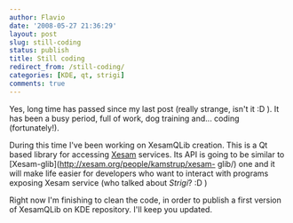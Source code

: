 ```yaml
---
author: Flavio
date: '2008-05-27 21:36:29'
layout: post
slug: still-coding
status: publish
title: Still coding
redirect_from: /still-coding/
categories: [KDE, qt, strigi]
comments: true
---
```


Yes, long time has passed since my last post (really strange, isn't it :D ).
It has been a busy period, full of work, dog training and... coding
(fortunately!).

During this time I've been working on XesamQLib creation. This is a Qt based
library for accessing [Xesam](http://www.xesam.org/main) services. Its API is
going to be similar to [Xesam-glib](http://xesam.org/people/kamstrup/xesam-
glib/) one and it will make life easier for developers who want to interact
with programs exposing Xesam service (who talked about _Strigi_? :D )

Right now I'm finishing to clean the code, in order to publish a first version
of XesamQLib on KDE repository. I'll keep you updated.

